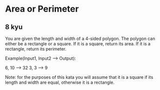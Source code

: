 # Area or Perimeter
## 8 kyu

You are given the length and width of a 4-sided polygon. The polygon can either be a rectangle or a square.
If it is a square, return its area. If it is a rectangle, return its perimeter.

Example(Input1, Input2 --> Output):

6, 10 --> 32
3, 3 --> 9

Note: for the purposes of this kata you will assume that it is a square if its length and width are equal, otherwise it is a rectangle.


